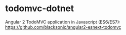 # todomvc-dotnet
Angular 2 TodoMVC application in Javascript (ES6/ES7):  https://github.com/blacksonic/angular2-esnext-todomvc
